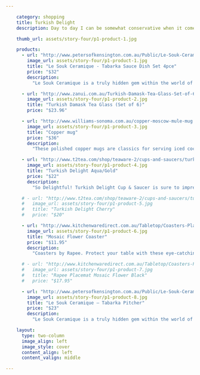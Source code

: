 ```yaml
---

    category: shopping
    title: Turkish Delight
    description: Day to day I can be somewhat conservative when it comes to dinnerware. However, as the sun starts to shine I like to keep a look out for some bright and colourful touches to add to my dinner table. Recently I’ve fallen in love with Turkish inspired pieces - I can’t help but fall in love with the vibrancy of colours and exotic patterns! These beautiful pieces will be making their way out this Spring!

    thumb_url: assets/story-four/p1-product-1.jpg

    products:
      - url: "http://www.petersofkensington.com.au/Public/Le-Souk-Ceramique-Tabarka-Sauce-Dish-Set-4pce.aspx"
        image_url: assets/story-four/p1-product-1.jpg
        title: "Le Souk Ceramique - Tabarka Sauce Dish Set 4pce"
        price: "$32"
        description:
          "Le Souk Ceramique is a truly hidden gem within the world of ceramics. Originating from Tunisia, just a little way away from the Mediterranean coast, Le Souk Ceramique’s tidy little studio is a marvel of hands-on artisans throwing clay and painting fired works without the aid of expensive machinery. Pots and bowls are still made on a traditional potter’s wheel; the only modern innovations are the high-tech paints and glazes."

      - url: "http://www.zanui.com.au/Turkish-Damask-Tea-Glass-Set-of-6-85575.html"
        image_url: assets/story-four/p1-product-2.jpg
        title: "Turkish Damask Tea Glass (Set of 6)"
        price: "$23.96"

      - url: "http://www.williams-sonoma.com.au/copper-moscow-mule-mug.html"
        image_url: assets/story-four/p1-product-3.jpg
        title: "Copper mug"
        price: "$36"
        description:
          "These polished copper mugs are classics for serving iced cocktails such as the Moscow Mule, a blend of vodka, ginger beer and lime juice. The metal keeps cocktails and other refreshments ice-cold. Our mugs are handcrafted by artisans in Turkey who carry on the ancient traditions of Anatolian metalworking. Each is spun and hammered by hand of solid copper, with riveted handles and a tin lining. The copper will age naturally to a rich bronze patina."

      - url: "http://www.t2tea.com/shop/teaware-2/cups-and-saucers/turkish-delight-aqua-gold/"
        image_url: assets/story-four/p1-product-4.jpg
        title: "Turkish Delight Aqua/Gold"
        price: "$22"
        description:
          "So Delightful! Turkish Delight Cup & Saucer is sure to impress. Mix and match this colourful range or add to your existing set. Now there's an excuse to purchase more than one colour!"

      # - url: "http://www.t2tea.com/shop/teaware-2/cups-and-saucers/turkish-delight-cherry/"
      #   image_url: assets/story-four/p1-product-5.jpg
      #   title: "Turkish Delight Cherry"
      #   price: "$20"

      - url: "http://www.kitchenwaredirect.com.au/Tabletop/Coasters-Placemats/Rapee-Coaster-Set-of-4-Mosaic-Flower-Black"
        image_url: assets/story-four/p1-product-6.jpg
        title: "Mosaic Flower Coaster"
        price: "$11.95"
        description:
          "Coasters by Rapee. Protect your table with these eye-catching Mosaic Flower Coasters in Black. The set of four is made from PVC and features a moulded pattern. Each coaster is 10cm by 10cm in size. From high end to everyday ware, Rapee caters to all tastes and budgets with their specialist range of cushions, napery, outdoor and home furnishings. Inspiration is drawn from around the world with overseas fashion trends influencing their innovative array of homewares and accessories."

      # - url: "http://www.kitchenwaredirect.com.au/Tabletop/Coasters-Placemats/Rapee-Placemat-Mosaic-Flower-Black"
      #   image_url: assets/story-four/p1-product-7.jpg
      #   title: "Rapee Placemat Mosaic Flower Black"
      #   price: "$17.95"

      - url: "http://www.petersofkensington.com.au/Public/Le-Souk-Ceramique-Tabarka-Pitcher.aspx"
        image_url: assets/story-four/p1-product-8.jpg
        title: "Le Souk Ceramique – Tabarka Pitcher"
        price: "$23"
        description:
          "Le Souk Ceramique is a truly hidden gem within the world of ceramics. Originating from Tunisia, just a little way away from the Mediterranean coast, Le Souk Ceramique’s tidy little studio is a marvel of hands-on artisans throwing clay and painting fired works without the aid of expensive machinery. Pots and bowls are still made on a traditional potter’s wheel; the only modern innovations are the high-tech paints and glazes."

    layout:
      type: two-column
      image_align: left
      image_style: cover
      content_align: left
      content_valign: middle

---
```


